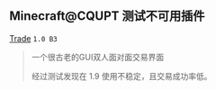 ## Minecraft@CQUPT 测试不可用插件

[Trade](http://dev.bukkit.org/bukkit-plugins/trade/) `1.0 B3` 

> 一个很古老的GUI双人面对面交易界面
>
> 经过测试发现在 1.9 使用不稳定，且交易成功率低。

